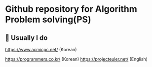 # Github repository for Algorithm Problem solving(PS)

## 🎃 Usually I do
https://www.acmicpc.net/ (Korean)

https://programmers.co.kr/ (Korean)
https://projecteuler.net/ (English)
